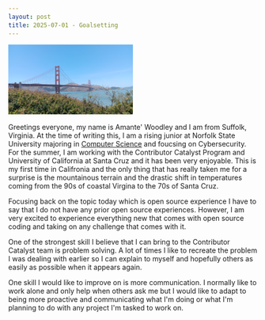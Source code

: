 ```yaml
---
layout: post
title: 2025-07-01 - Goalsetting
---
```


<img src="/images/1000013174.jpg" width="50%"/>

Greetings everyone, my name is Amante' Woodley and I am from Suffolk, Virginia. At the time of writing this, I am a rising junior 
at Norfolk State University majoring in [Computer Science](https://www.nsu.edu/dnimas/cs-cybersecurity) and foucsing on Cybersecurity. For the summer, I am working with 
the Contributor Catalyst Program and University of California at Santa Cruz and it has been very enjoyable. This is my 
first time in Califronia and the only thing that has really taken me for a surprise is the mountainous terrain 
and the drastic shift in temperatures coming from the 90s of coastal Virgina to the 70s of Santa Cruz.

Focusing back on the topic today which is open source experience I have to say that I do not have any prior open source experiences.
However, I am very excited to experience everything new that comes with open source coding and taking on any challenge that comes with it.

One of the strongest skill I believe that I can bring to the Contributor Catalyst team is problem solving. A lot of times 
I like to recreate the problem I was dealing with earlier so I can explain to myself and hopefully others as easily as possible when it
appears again.

One skill I would like to improve on is more communication. I normally like to work alone and only help when others ask me 
but I would like to adapt to being more proactive and communicating what I'm doing or what I'm planning to do with any 
project I'm tasked to work on.
